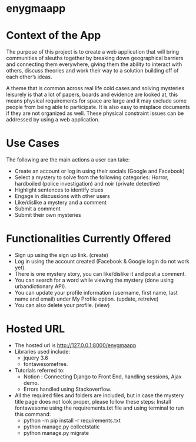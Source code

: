 # enygmaapp

# Context of the App
The purpose of this project is to create a web application that will bring communities of sleuths together by breaking down geographical barriers and connecting them everywhere, giving them the ability to interact with others, discuss theories and work their way to a solution building off of each other’s ideas. 

A theme that is common across real life cold cases and solving mysteries leisurely is that a lot of papers, boards and evidence are looked at, this means physical requirements for space are large and it may exclude some people from being able to participate. It is also easy to misplace documents if they are not organized as well. These physical constraint issues can be addressed by using a web application.

# Use Cases
The following are the main actions a user can take:
- Create an account or log in using their socials (Google and Facebook)
-	Select a mystery to solve from the following categories: Horror, hardboiled (police investigation) and noir (private detective)
-	Highlight sentences to identify clues
-	Engage in discussions with other users
-	Like/dislike a mystery and a comment
-	Submit a comment
- Submit their own mysteries


# Functionalities Currently Offered
- Sign up using the sign up link. (create)
- Log in using the account created (Facebook & Google login do not work yet).
- There is one mystery story, you can like/dislike it and post a comment.
- You can search for a word while viewing the mystery (done using urbandictionary API).
- You can update your profile information (username, first name, last name and email) under My Profile option. (update, retreive)
- You can also delete your profile. (view)
 
# Hosted URL
- The hosted url is http://127.0.0.1:8000/enygmaapp
- Libraries used include: 
  - jquery 3.6
  - fontawesomefree. 
- Tutorials referred to: 
  - Notion : Connecting Django to Front End, handling sessions, Ajax demo. 
  - Errors handled using Stackoverflow.
-	All the required files and folders are included, but in case the mystery title page does not look proper, please follow these steps:
	Install fontawesome using the requirements.txt file and using terminal to run this command: 
	- python -m pip install -r requirements.txt
	- python manage.py collectstatic
	- python manage.py migrate
